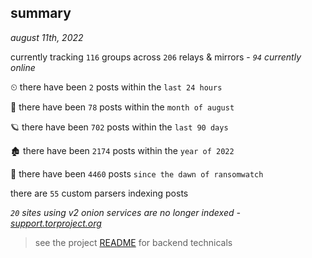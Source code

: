 
## summary
_august 11th, 2022_

currently tracking `116` groups across `206` relays & mirrors - _`94` currently online_

⏲ there have been `2` posts within the `last 24 hours`

🦈 there have been `78` posts within the `month of august`

🪐 there have been `702` posts within the `last 90 days`

🏚 there have been `2174` posts within the `year of 2022`

🦕 there have been `4460` posts `since the dawn of ransomwatch`

there are `55` custom parsers indexing posts

_`20` sites using v2 onion services are no longer indexed - [support.torproject.org](https://support.torproject.org/onionservices/v2-deprecation/)_

> see the project [README](https://github.com/joshhighet/ransomwatch#ransomwatch--) for backend technicals
